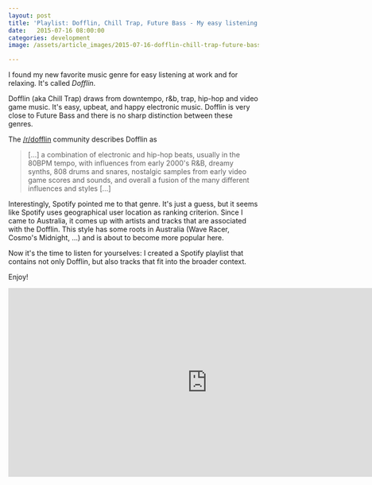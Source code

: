 ```yaml
---
layout: post
title: 'Playlist: Dofflin, Chill Trap, Future Bass - My easy listening for 2015'
date:   2015-07-16 08:00:00
categories: development
image: /assets/article_images/2015-07-16-dofflin-chill-trap-future-bass-playlist/dofflin.jpg

---
```


I found my new favorite music genre for easy listening at work and for relaxing. It's called *Dofflin*.

Dofflin (aka Chill Trap) draws from downtempo, r&b, trap, hip-hop and video game music. It's easy, upbeat, and happy electronic music. Dofflin is very close to Future Bass and there is no sharp distinction between these genres.

<!--more-->

The [/r/dofflin](https://reddit.com/r/dofflin) community describes Dofflin as

> [...] a combination of electronic and hip-hop beats, usually in the 80BPM tempo, with influences from early 2000's R&B, dreamy synths, 808 drums and snares, nostalgic samples from early video game scores and sounds, and overall a fusion of the many different influences and styles [...]


Interestingly, Spotify pointed me to that genre. It's just a guess, but it seems like Spotify uses geographical user location as ranking criterion. Since I came to Australia, it comes up with artists and tracks that are associated with the Dofflin. This style has some roots in Australia (Wave Racer, Cosmo's Midnight, ...) and is about to become more popular here.

Now it's the time to listen for yourselves: I created a Spotify playlist that contains not only Dofflin, but also tracks that fit into the broader context.

Enjoy!


<iframe src="https://embed.spotify.com/?uri=spotify%3Auser%3Aweggerockt%3Aplaylist%3A78MxWdQwXdckMIKS5ijsQl" width="800" height="380" frameborder="0" allowtransparency="true">
</iframe>